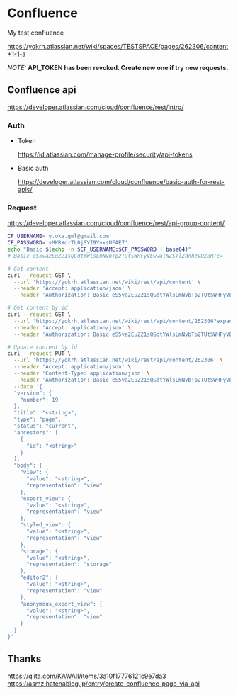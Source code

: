 # Confluence 

My test confluence

https://yokrh.atlassian.net/wiki/spaces/TESTSPACE/pages/262306/content+1-1-a

*NOTE:* **API_TOKEN has been revoked. Create new one if try new requests.**


## Confluence api

https://developer.atlassian.com/cloud/confluence/rest/intro/


### Auth

* Token

    https://id.atlassian.com/manage-profile/security/api-tokens

* Basic auth

    https://developer.atlassian.com/cloud/confluence/basic-auth-for-rest-apis/


### Request

https://developer.atlassian.com/cloud/confluence/rest/api-group-content/

```sh
CF_USERNAME='y.oka.gml@gmail.com'
CF_PASSWORD='vMKRXqrTL0jSYI9YvxsUFAE7'
echo "Basic $(echo -n $CF_USERNAME:$CF_PASSWORD | base64)"
# Basic eS5va2EuZ21sQGdtYWlsLmNvbTp2TUtSWHFyVEwwalNZSTlZdnhzVUZBRTc=
```

```sh
# Get content
curl --request GET \
  --url 'https://yokrh.atlassian.net/wiki/rest/api/content' \
  --header 'Accept: application/json' \
  --header 'Authorization: Basic eS5va2EuZ21sQGdtYWlsLmNvbTp2TUtSWHFyVEwwalNZSTlZdnhzVUZBRTc='
```

```sh
# Get content by id
curl --request GET \
  --url 'https://yokrh.atlassian.net/wiki/rest/api/content/262306?expand=body.storage' \
  --header 'Accept: application/json' \
  --header 'Authorization: Basic eS5va2EuZ21sQGdtYWlsLmNvbTp2TUtSWHFyVEwwalNZSTlZdnhzVUZBRTc=' | jq . > hoge.json
```

```sh
# Update content by id
curl --request PUT \
  --url 'https://yokrh.atlassian.net/wiki/rest/api/content/262306' \
  --header 'Accept: application/json' \
  --header 'Content-Type: application/json' \
  --header 'Authorization: Basic eS5va2EuZ21sQGdtYWlsLmNvbTp2TUtSWHFyVEwwalNZSTlZdnhzVUZBRTc=' \
  --data '{
  "version": {
    "number": 19
  },
  "title": "<string>",
  "type": "page",
  "status": "current",
  "ancestors": [
    {
      "id": "<string>"
    }
  ],
  "body": {
    "view": {
      "value": "<string>",
      "representation": "view"
    },
    "export_view": {
      "value": "<string>",
      "representation": "view"
    },
    "styled_view": {
      "value": "<string>",
      "representation": "view"
    },
    "storage": {
      "value": "<string>",
      "representation": "storage"
    },
    "editor2": {
      "value": "<string>",
      "representation": "view"
    },
    "anonymous_export_view": {
      "value": "<string>",
      "representation": "view"
    }
  }
}'
```

## Thanks
https://qiita.com/KAWAII/items/3a10f17776121c9e7da3
https://asmz.hatenablog.jp/entry/create-confluence-page-via-api
